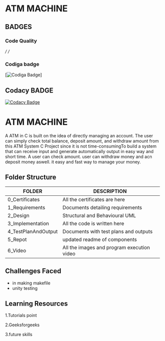 # ATM MACHINE
## BADGES
### Code Quality
*/
/*

### Codiga badge
[![Codiga Badge](https://api.codiga.io/project/32498/status/svg)]


## Codacy BADGE
[![Codacy Badge](https://app.codacy.com/project/badge/Grade/590f461975fe49f7b97ae0683cb2dce9)](https://www.codacy.com/gh/Nikhilkumarray/M1_DesktopProject_ATMmachine/dashboard?utm_source=github.com&amp;utm_medium=referral&amp;utm_content=Nikhilkumarray/M1_DesktopProject_ATMmachine&amp;utm_campaign=Badge_Grade)

# ATM MACHINE
A ATM in C is built on the idea of directly managing an account. The user can simply check total balance, deposit amount, and withdraw amount from this ATM System C Project since it is not time-consumingTo build a system that can receive input and generate automatically output in easy way and short time.
A user can check amount.
user can withdraw money and acn deposit money aswell.
it easy and fast way to manage your money.
## Folder Structure
FOLDER | DESCRIPTION
 --- | ---
 0_Certificates| All the certificates are here
 1_Requirements|	Documents detailing requirements
2_Design	|Structural and Behavioural UML
3_Implementation|	All the code is written here
4_TestPlanAndOutput|	Documents with test plans and outputs
5_Repot| updated readme of components
6_Video|	All the images and program execution video

## Challenges Faced
- in making makefile
- unity testing
## Learning Resources
1.Tutorials point

2.Geeksforgeeks

3.future skills
